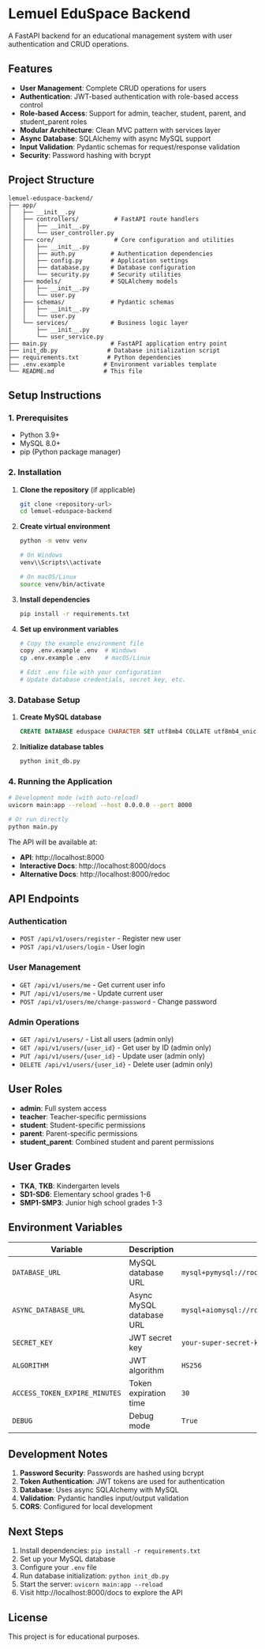 # Lemuel EduSpace Backend

A FastAPI backend for an educational management system with user authentication and CRUD operations.

## Features

- **User Management**: Complete CRUD operations for users
- **Authentication**: JWT-based authentication with role-based access control
- **Role-based Access**: Support for admin, teacher, student, parent, and student_parent roles
- **Modular Architecture**: Clean MVC pattern with services layer
- **Async Database**: SQLAlchemy with async MySQL support
- **Input Validation**: Pydantic schemas for request/response validation
- **Security**: Password hashing with bcrypt

## Project Structure

```
lemuel-eduspace-backend/
├── app/
│   ├── __init__.py
│   ├── controllers/          # FastAPI route handlers
│   │   ├── __init__.py
│   │   └── user_controller.py
│   ├── core/                 # Core configuration and utilities
│   │   ├── __init__.py
│   │   ├── auth.py          # Authentication dependencies
│   │   ├── config.py        # Application settings
│   │   ├── database.py      # Database configuration
│   │   └── security.py      # Security utilities
│   ├── models/              # SQLAlchemy models
│   │   ├── __init__.py
│   │   └── user.py
│   ├── schemas/             # Pydantic schemas
│   │   ├── __init__.py
│   │   └── user.py
│   └── services/            # Business logic layer
│       ├── __init__.py
│       └── user_service.py
├── main.py                  # FastAPI application entry point
├── init_db.py              # Database initialization script
├── requirements.txt        # Python dependencies
├── .env.example           # Environment variables template
└── README.md              # This file
```

## Setup Instructions

### 1. Prerequisites

- Python 3.9+
- MySQL 8.0+
- pip (Python package manager)

### 2. Installation

1. **Clone the repository** (if applicable)
   ```bash
   git clone <repository-url>
   cd lemuel-eduspace-backend
   ```

2. **Create virtual environment**
   ```bash
   python -m venv venv
   
   # On Windows
   venv\\Scripts\\activate
   
   # On macOS/Linux
   source venv/bin/activate
   ```

3. **Install dependencies**
   ```bash
   pip install -r requirements.txt
   ```

4. **Set up environment variables**
   ```bash
   # Copy the example environment file
   copy .env.example .env  # Windows
   cp .env.example .env    # macOS/Linux
   
   # Edit .env file with your configuration
   # Update database credentials, secret key, etc.
   ```

### 3. Database Setup

1. **Create MySQL database**
   ```sql
   CREATE DATABASE eduspace CHARACTER SET utf8mb4 COLLATE utf8mb4_unicode_ci;
   ```

2. **Initialize database tables**
   ```bash
   python init_db.py
   ```

### 4. Running the Application

```bash
# Development mode (with auto-reload)
uvicorn main:app --reload --host 0.0.0.0 --port 8000

# Or run directly
python main.py
```

The API will be available at:
- **API**: http://localhost:8000
- **Interactive Docs**: http://localhost:8000/docs
- **Alternative Docs**: http://localhost:8000/redoc

## API Endpoints

### Authentication
- `POST /api/v1/users/register` - Register new user
- `POST /api/v1/users/login` - User login

### User Management
- `GET /api/v1/users/me` - Get current user info
- `PUT /api/v1/users/me` - Update current user
- `POST /api/v1/users/me/change-password` - Change password

### Admin Operations
- `GET /api/v1/users/` - List all users (admin only)
- `GET /api/v1/users/{user_id}` - Get user by ID (admin only)
- `PUT /api/v1/users/{user_id}` - Update user (admin only)
- `DELETE /api/v1/users/{user_id}` - Delete user (admin only)

## User Roles

- **admin**: Full system access
- **teacher**: Teacher-specific permissions
- **student**: Student-specific permissions
- **parent**: Parent-specific permissions
- **student_parent**: Combined student and parent permissions

## User Grades

- **TKA**, **TKB**: Kindergarten levels
- **SD1-SD6**: Elementary school grades 1-6
- **SMP1-SMP3**: Junior high school grades 1-3

## Environment Variables

| Variable | Description | Default |
|----------|-------------|---------|
| `DATABASE_URL` | MySQL database URL | `mysql+pymysql://root:password@localhost:3306/eduspace` |
| `ASYNC_DATABASE_URL` | Async MySQL database URL | `mysql+aiomysql://root:password@localhost:3306/eduspace` |
| `SECRET_KEY` | JWT secret key | `your-super-secret-key-change-this-in-production` |
| `ALGORITHM` | JWT algorithm | `HS256` |
| `ACCESS_TOKEN_EXPIRE_MINUTES` | Token expiration time | `30` |
| `DEBUG` | Debug mode | `True` |

## Development Notes

1. **Password Security**: Passwords are hashed using bcrypt
2. **Token Authentication**: JWT tokens are used for authentication
3. **Database**: Uses async SQLAlchemy with MySQL
4. **Validation**: Pydantic handles input/output validation
5. **CORS**: Configured for local development

## Next Steps

1. Install dependencies: `pip install -r requirements.txt`
2. Set up your MySQL database
3. Configure your `.env` file
4. Run database initialization: `python init_db.py`
5. Start the server: `uvicorn main:app --reload`
6. Visit http://localhost:8000/docs to explore the API

## License

This project is for educational purposes.